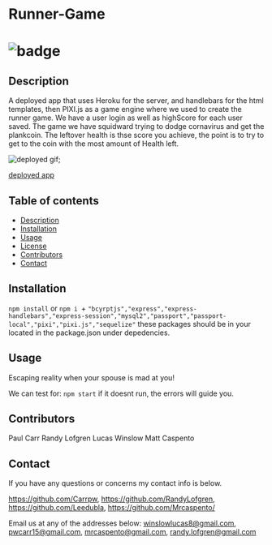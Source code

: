 # Runner-Game
  ![badge](https://img.shields.io/static/v1?label=License&message=MIT&color=success)
========================================================================================================
## Description
A deployed app that uses Heroku for the server, and handlebars for the html templates, then PIXI.js as a game engine where we used to create the runner game. We have a user login as well as highScore for each user saved. The game we have squidward trying to dodge cornavirus and get the plankcoin. The leftover health is thse score you achieve, the point is to try to get to the coin with the most amount of Health left. 

![deployed gif](/public/images/BikiniBeach.gif);

 [deployed app](https://blooming-spire-21723.herokuapp.com/)
## **Table of contents**
* [Description](#description)
* [Installation](#instructions)
* [Usage](#usage)
* [License](#test)
* [Contributors](#Collabartors)
* [Contact](#email)

## Installation
`npm install` or   `npm i `+ `"bcyrptjs","express","express-handlebars","express-session","mysql2","passport","passport-local","pixi","pixi.js","sequelize"` these packages should be in your located in the package.json under depedencies.

## Usage

 Escaping reality when your spouse is mad at you! 

 We can test for:
 `npm start` if it doesnt run, the errors will guide you.

 ## Contributors
 Paul Carr
 Randy Lofgren
 Lucas Winslow
 Matt Caspento
 ## Contact
  If you have any questions or concerns my contact info is below.

 https://github.com/Carrpw, https://github.com/RandyLofgren, https://github.com/Leedubla, https://github.com/Mrcaspento/

 Email us at any of the addresses below:
 winslowlucas8@gmail.com, pwcarr15@gmail.com, mrcaspento@gmail.com, randy.lofgren@gmail.com
